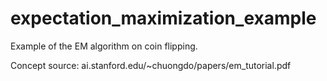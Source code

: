# expectation_maximization_example
Example of the EM algorithm on coin flipping.

Concept source: ai.stanford.edu/~chuongdo/papers/em_tutorial.pdf
